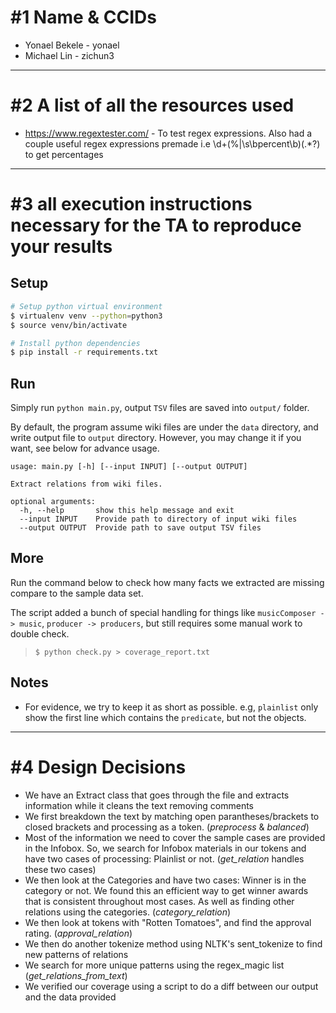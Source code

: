 # #1 Name & CCIDs
- Yonael Bekele - yonael
- Michael Lin - zichun3
***
# #2 A list of all the resources used 
- https://www.regextester.com/ - To test regex expressions. Also had a couple useful regex expressions premade i.e \d+(\%|\s\bpercent\b)(.*?) to get percentages
***
# #3 all execution instructions necessary for the TA to reproduce your results
## Setup

```sh
# Setup python virtual environment
$ virtualenv venv --python=python3
$ source venv/bin/activate

# Install python dependencies
$ pip install -r requirements.txt
```

## Run

Simply run `python main.py`, output `TSV` files are saved into `output/` folder.

By default, the program assume wiki files are under the `data` directory, and write output file to `output` directory. However, you may change it if you want, see below for advance usage.

```
usage: main.py [-h] [--input INPUT] [--output OUTPUT]

Extract relations from wiki files.

optional arguments:
  -h, --help       show this help message and exit
  --input INPUT    Provide path to directory of input wiki files
  --output OUTPUT  Provide path to save output TSV files
```

## More

Run the command below to check how many facts we extracted are missing compare to the sample data set.

The script added a bunch of special handling for things like `musicComposer -> music`, `producer -> producers`, but still requires some manual work to double check.

> `$ python check.py > coverage_report.txt`

## Notes

- For evidence, we try to keep it as short as possible. e.g, `plainlist` only show the first line which contains the `predicate`, but not the objects.

***
# #4 Design Decisions
- We have an Extract class that goes through the file and extracts information while it cleans the text removing comments
- We first breakdown the text by matching open parantheses/brackets to closed brackets and processing as a token. (*preprocess* & *balanced*)
- Most of the information we need to cover the sample cases are provided in the Infobox. So, we search for Infobox materials in our tokens and have two cases of processing: Plainlist or not. (*get_relation* handles these two cases)
- We then look at the Categories and have two cases: Winner is in the category or not. We found this an efficient way to get winner awards that is consistent throughout most cases. As well as finding other relations using the categories. (*category_relation*)
- We then look at tokens with "Rotten Tomatoes", and find the approval rating. (*approval_relation*) 
- We then do another tokenize method using NLTK's sent_tokenize to find new patterns of relations
- We search for more unique patterns using the regex_magic list (*get_relations_from_text*)
- We verified our coverage using a script to do a diff between our output and the data provided

